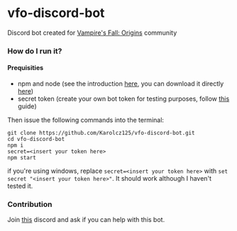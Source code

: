 # vfo-discord-bot

Discord bot created for [Vampire's Fall: Origins](https://www.reddit.com/r/vampiresfallorigins/) community

### How do I run it?

#### Prequisities
* npm and node (see the introduction [here](https://www.w3schools.com/nodejs/nodejs_npm.asp), you can download it directly [here](https://nodejs.org/en/download/))
* secret token (create your own bot token for testing purposes, follow [this](https://discordjs.guide/preparations/setting-up-a-bot-application.html#creating-your-bot) guide)

Then issue the following commands into the terminal:
```
git clone https://github.com/Karolcz125/vfo-discord-bot.git
cd vfo-discord-bot
npm i
secret=<insert your token here>
npm start
```

if you're using windows, replace 
`secret=<insert your token here>`
with 
`set secret "<insert your token here>"`.
It should work although I haven't tested it.

### Contribution
Join [this](https://discord.gg/2MsQVsf) discord and ask if you can help with this bot. 
